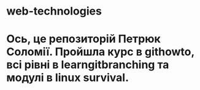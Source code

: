 # web-technologies
# Ось, це репозиторій Петрюк Соломії. Пройшла курс в githowto, всі рівні в learngitbranching та модулі в linux survival. 
